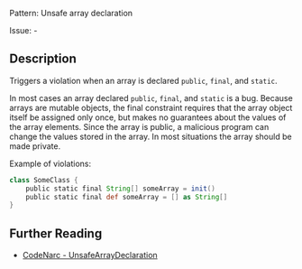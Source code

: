 Pattern: Unsafe array declaration

Issue: -

## Description

Triggers a violation when an array is declared `public`, `final`, and `static`.

In most cases an array declared `public`, `final`, and `static` is a bug. Because arrays are mutable objects, the final constraint requires that the array object itself be assigned only once, but makes no guarantees about the values of the array elements. Since the array is public, a malicious program can change the values stored in the array. In most situations the array should be made private.

Example of violations:

``` groovy
class SomeClass {
    public static final String[] someArray = init()
    public static final def someArray = [] as String[]
}
```

## Further Reading

* [CodeNarc - UnsafeArrayDeclaration](https://codenarc.github.io/CodeNarc/codenarc-rules-security.html#unsafearraydeclaration-rule)